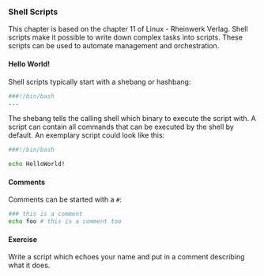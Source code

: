### Shell Scripts
This chapter is based on the chapter 11 of Linux - Rheinwerk Verlag.
Shell scripts make it possible to write down complex tasks into scripts. These scripts can be used to automate management and orchestration.

#### Hello World!
Shell scripts typically start with a shebang or hashbang:

~~~~~ bash
###!/bin/bash
...
~~~~~
The shebang tells the calling shell which binary to execute the script with.
A script can contain all commands that can be executed by the shell by default. An exemplary script could look like this:

~~~~~ bash
###!/bin/bash

echo HelloWorld!
~~~~~

#### Comments
Comments can be started with a `#`:

~~~~~ bash
### this is a comment
echo foo # this is a comment too
~~~~~

#### Exercise
Write a script which echoes your name and put in a comment describing what it does.


